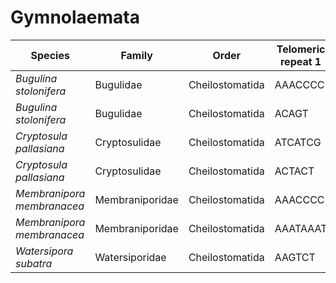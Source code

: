 # Gymnolaemata

| Species | Family | Order | Telomeric repeat 1 | Telomeric repeat 2 | Data type |
| -- | --- | --- | --- | --- | --- |
| *Bugulina stolonifera* | Bugulidae | Cheilostomatida | AAACCCC | AAACCCCAAACCCC | assembly |
| *Bugulina stolonifera* | Bugulidae | Cheilostomatida | ACAGT | AAACCCC | pacbio |
| *Cryptosula pallasiana* | Cryptosulidae | Cheilostomatida | ATCATCG | ACATACAT | assembly |
| *Cryptosula pallasiana* | Cryptosulidae | Cheilostomatida | ACTACT | ATCATC | pacbio |
| *Membranipora membranacea* | Membraniporidae | Cheilostomatida | AAACCCC | AACCCCG | assembly |
| *Membranipora membranacea* | Membraniporidae | Cheilostomatida | AAATAAAT | ACCACC | pacbio |
| *Watersipora subatra* | Watersiporidae | Cheilostomatida | AAGTCT | AAGTCTAAGTCT | pacbio |
